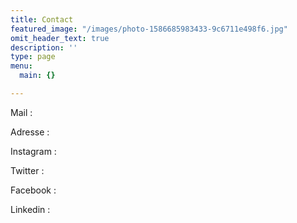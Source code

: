 ```yaml
---
title: Contact
featured_image: "/images/photo-1586685983433-9c6711e498f6.jpg"
omit_header_text: true
description: ''
type: page
menu:
  main: {}

---
```

Mail :

Adresse :

Instagram :

Twitter :

Facebook :

Linkedin :